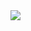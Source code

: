 <img src="https://www.cirda.unito.it/sites/c015/files/contenuto_generico/immagini/maintenance-1151312_1280.png">

<!---
artiksec/artiksec is a ✨ special ✨ repository because its `README.md` (this file) appears on your GitHub profile.
You can click the Preview link to take a look at your changes.
--->
